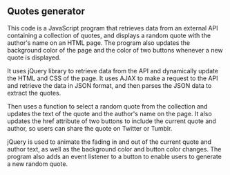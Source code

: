 ## Quotes generator

This code is a JavaScript program that retrieves data from an external API containing a collection of quotes, and displays a random quote with the author's name on an HTML page. The program also updates the background color of the page and the color of two buttons whenever a new quote is displayed.

It uses jQuery library to retrieve data from the API and dynamically update the HTML and CSS of the page. It uses AJAX to make a request to the API and retrieve the data in JSON format, and then parses the JSON data to extract the quotes.

Then uses a function to select a random quote from the collection and updates the text of the quote and the author's name on the page. It also updates the href attribute of two buttons to include the current quote and author, so users can share the quote on Twitter or Tumblr.

jQuery is used to animate the fading in and out of the current quote and author text, as well as the background color and button color changes. The program also adds an event listener to a button to enable users to generate a new random quote.
